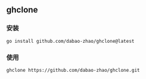 ## ghclone

### 安装

```shell
go install github.com/dabao-zhao/ghclone@latest
```

### 使用 

```shell
ghclone https://github.com/dabao-zhao/ghclone.git
```